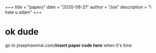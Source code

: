 +++
title = "papers"
date = "2020-06-21"
author = "Joe"
description = "i hate u adam"
+++

# ok dude

go to josephsemrai.com/**insert paper code here** when it's time
